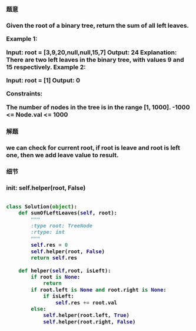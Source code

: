 


<h3>题意<h3>
<p>Given the root of a binary tree, return the sum of all left leaves.

 

Example 1:


Input: root = [3,9,20,null,null,15,7]
Output: 24
Explanation: There are two left leaves in the binary tree, with values 9 and 15 respectively.
Example 2:

Input: root = [1]
Output: 0
 

Constraints:

The number of nodes in the tree is in the range [1, 1000].
-1000 <= Node.val <= 1000
<p>


<h3>解题<h3>
<p>we can check for current root, if root is leave and root is left one, then we add leave value to result.<p>

<h3>细节<h3>
<p>init: self.helper(root, False) <p>





```python

class Solution(object):
    def sumOfLeftLeaves(self, root):
        """
        :type root: TreeNode
        :rtype: int
        """
        self.res = 0 
        self.helper(root, False)
        return self.res
        
    def helper(self,root, isLeft):
        if root is None:
            return
        if root.left is None and root.right is None:
            if isLeft:
                self.res += root.val
        else:
            self.helper(root.left, True)
            self.helper(root.right, False)

```
